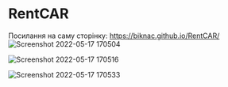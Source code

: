 # RentCAR
Посилання на саму сторінку: https://biknac.github.io/RentCAR/
![Screenshot 2022-05-17 170504](https://user-images.githubusercontent.com/91196478/168830516-0f501ee8-39a5-49f2-ad3d-95dd66154c64.png)

![Screenshot 2022-05-17 170516](https://user-images.githubusercontent.com/91196478/168830545-726e550d-7046-4f2c-8aac-32d25e12c73a.png)

![Screenshot 2022-05-17 170533](https://user-images.githubusercontent.com/91196478/168830559-f495941e-4e84-418a-a5ee-73e917dc799f.png)
